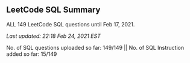 LeetCode SQL Summary
------------------------------------------------------------------
ALL 149 LeetCode SQL questions until Feb 17, 2021.

_Last updated: 22:18 Feb 24, 2021 EST_

No. of SQL questions uploaded so far: 149/149 || No. of SQL Instruction added so far: 15/149

